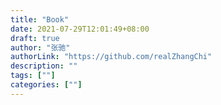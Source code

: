 ```yaml
---
title: "Book"
date: 2021-07-29T12:01:49+08:00
draft: true
author: "张驰"
authorLink: "https://github.com/realZhangChi"
description: ""
tags: [""]
categories: [""]
---
```


